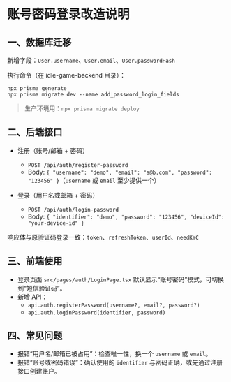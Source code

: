 # 账号密码登录改造说明

## 一、数据库迁移

新增字段：`User.username`、`User.email`、`User.passwordHash`

执行命令（在 idle-game-backend 目录）：

```
npx prisma generate
npx prisma migrate dev --name add_password_login_fields
```

> 生产环境用：`npx prisma migrate deploy`

## 二、后端接口

- 注册（账号/邮箱 + 密码）
  - `POST /api/auth/register-password`
  - Body: `{ "username": "demo", "email": "a@b.com", "password": "123456" }`（`username` 或 `email` 至少提供一个）

- 登录（用户名或邮箱 + 密码）
  - `POST /api/auth/login-password`
  - Body: `{ "identifier": "demo", "password": "123456", "deviceId": "your-device-id" }`

响应体与原验证码登录一致：`token`、`refreshToken`、`userId`、`needKYC`

## 三、前端使用

- 登录页面 `src/pages/auth/LoginPage.tsx` 默认显示“账号密码”模式，可切换到“短信验证码”。
- 新增 API：
  - `api.auth.registerPassword(username?, email?, password?)`
  - `api.auth.loginPassword(identifier, password)`

## 四、常见问题

- 报错“用户名/邮箱已被占用”：检查唯一性，换一个 `username` 或 `email`。
- 报错“账号或密码错误”：确认使用的 `identifier` 与密码正确，或先通过注册接口创建账户。


